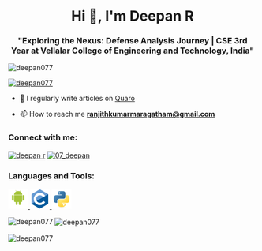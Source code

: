  <h1 align="center">Hi 👋, I'm Deepan R</h1>
<h3 align="center">"Exploring the Nexus: Defense Analysis Journey | CSE 3rd Year at Vellalar College of Engineering and Technology, India"</h3>

<p align="left"> <img src="https://komarev.com/ghpvc/?username=deepan077&label=Profile%20views&color=0e75b6&style=flat" alt="deepan077" /> </p>

<p align="left"> <a href="https://github.com/ryo-ma/github-profile-trophy"><img src="https://github-profile-trophy.vercel.app/?username=deepan077" alt="deepan077" /></a> </p>

- 📝 I regularly write articles on [Quaro](Quaro)

- 📫 How to reach me **ranjithkumarmaragatham@gmail.com**

<h3 align="left">Connect with me:</h3>
<p align="left">
<a href="https://linkedin.com/in/deepan r" target="blank"><img align="center" src="https://raw.githubusercontent.com/rahuldkjain/github-profile-readme-generator/master/src/images/icons/Social/linked-in-alt.svg" alt="deepan r" height="30" width="40" /></a>
<a href="https://instagram.com/07_deepan" target="blank"><img align="center" src="https://raw.githubusercontent.com/rahuldkjain/github-profile-readme-generator/master/src/images/icons/Social/instagram.svg" alt="07_deepan" height="30" width="40" /></a>
</p>

<h3 align="left">Languages and Tools:</h3>
<p align="left"> <a href="https://developer.android.com" target="_blank" rel="noreferrer"> <img src="https://raw.githubusercontent.com/devicons/devicon/master/icons/android/android-original-wordmark.svg" alt="android" width="40" height="40"/> </a> <a href="https://www.cprogramming.com/" target="_blank" rel="noreferrer"> <img src="https://raw.githubusercontent.com/devicons/devicon/master/icons/c/c-original.svg" alt="c" width="40" height="40"/> </a> <a href="https://www.python.org" target="_blank" rel="noreferrer"> <img src="https://raw.githubusercontent.com/devicons/devicon/master/icons/python/python-original.svg" alt="python" width="40" height="40"/> </a> </p>

<p><img align="left" src="https://github-readme-stats.vercel.app/api/top-langs?username=deepan077&show_icons=true&locale=en&layout=compact" alt="deepan077" /></p>

<p>&nbsp;<img align="center" src="https://github-readme-stats.vercel.app/api?username=deepan077&show_icons=true&locale=en" alt="deepan077" /></p>

<p><img align="center" src="https://github-readme-streak-stats.herokuapp.com/?user=deepan077&" alt="deepan077" /></p>
